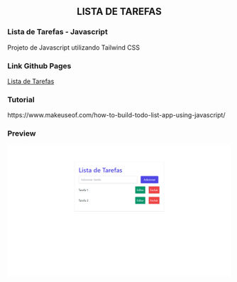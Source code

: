 <h2 align="center">
    LISTA DE TAREFAS
</h2>

<h3>Lista de Tarefas - Javascript</h3>
<p>Projeto de Javascript utilizando Tailwind CSS</p>

<h3>Link Github Pages </h3>
<a href="https://barbosacaio.github.io/lista-de-tarefas/" target="_blank">Lista de Tarefas</a>

<h3>Tutorial</h3>
<p>https://www.makeuseof.com/how-to-build-todo-list-app-using-javascript/</p>

<h3>Preview</h3>
<img alt="Preview Lista de Tarefas" src="Preview_ListaDeTarefas.png">